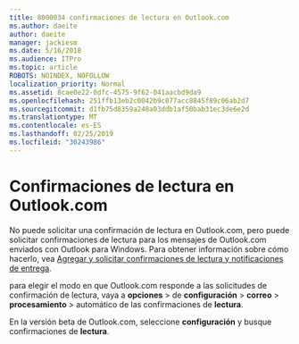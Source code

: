 ```yaml
---
title: 8000034 confirmaciones de lectura en Outlook.com
ms.author: daeite
author: daeite
manager: jackiesm
ms.date: 5/16/2018
ms.audience: ITPro
ms.topic: article
ROBOTS: NOINDEX, NOFOLLOW
localization_priority: Normal
ms.assetid: 8cae0e22-0dfc-4575-9f62-041aacbd9da9
ms.openlocfilehash: 251ffb13eb2c0042b9c077acc8845f89c06ab2d7
ms.sourcegitcommit: d1fb75d8359a248a03ddb1af50bab31ec3de6e2d
ms.translationtype: MT
ms.contentlocale: es-ES
ms.lasthandoff: 02/25/2019
ms.locfileid: "30243986"
---
```

# <a name="read-receipts-in-outlookcom"></a>Confirmaciones de lectura en Outlook.com

No puede solicitar una confirmación de lectura en Outlook.com, pero puede solicitar confirmaciones de lectura para los mensajes de Outlook.com enviados con Outlook para Windows. Para obtener información sobre cómo hacerlo, vea [Agregar y solicitar confirmaciones de lectura y notificaciones de entrega](https://go.microsoft.com/fwlink/p/?linkid=874355).
  
para elegir el modo en que Outlook.com responde a las solicitudes de confirmación de lectura, vaya a **opciones** \> de **configuración** \> **correo** \> **procesamiento** \> automático de las confirmaciones de **lectura**. 
  
En la versión beta de Outlook.com, seleccione **configuración** y busque confirmaciones de **lectura**. 
  

